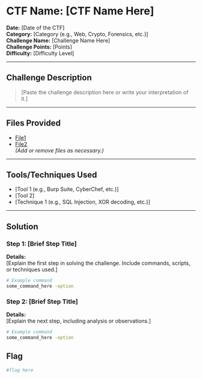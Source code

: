 # CTF Name: [CTF Name Here]
**Date:** [Date of the CTF]  
**Category:** [Category (e.g., Web, Crypto, Forensics, etc.)]  
**Challenge Name:** [Challenge Name Here]  
**Challenge Points:** [Points]  
**Difficulty:** [Difficulty Level]  

---

## Challenge Description
> [Paste the challenge description here or write your interpretation of it.]

---

## Files Provided
- [File1](link_to_file)  
- [File2](link_to_file)  
*(Add or remove files as necessary.)*

---

## Tools/Techniques Used
- [Tool 1 (e.g., Burp Suite, CyberChef, etc.)]
- [Tool 2]
- [Technique 1 (e.g., SQL Injection, XOR decoding, etc.)]

---

## Solution

### Step 1: [Brief Step Title]
**Details:**  
[Explain the first step in solving the challenge. Include commands, scripts, or techniques used.]

```bash
# Example command
some_command_here -option
```

### Step 2: [Brief Step Title]
**Details:**  
[Explain the next step, including analysis or observations.]

```bash
# Example command
some_command_here -option
```

## Flag
```bash
#flag here
```

